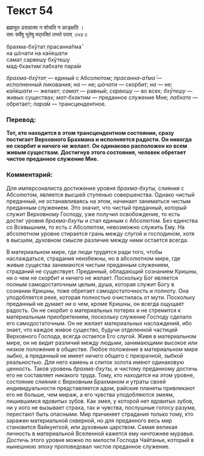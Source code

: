 # Текст 54

ब्रह्मभूतः प्रसन्नात्मा न शोचति न काङ्क्षति ।  
समः सर्वेषु भूतेषु मद्भक्तिं लभते पराम् ॥५४॥

брахма-бхӯтат̣ прасанна̄тма̄  
на ш́очати на ка̄н̇кшати  
самат̣ сарвешу бхӯтешу  
мад-бхактим̇ лабхате пара̄м

_брахма-бхӯтат̣_ — единый с Абсолютом; _прасанна-а̄тма̄_ — исполненный ликования; _на_ — не; _ш́очати_ — скорбит; _на_ — не; _ка̄н̇кшати_ — желает; _самат̣_ — равный; _сарвешу_ — во всех; _бхӯтешу_ — живых существах; _мат-бхактим_ — преданное служение Мне; _лабхате_ — обретает; _пара̄м_ — трансцендентное.

### Перевод:

**Тот, кто находится в этом трансцендентном состоянии, сразу постигает Верховного Брахмана и исполняется радости. Он никогда не скорбит и ничего не желает. Он одинаково расположен ко всем живым существам. Достигнув этого состояния, человек обретает чистое преданное служение Мне.**

### Комментарий:

Для имперсоналиста достижение уровня _брахма-бхуты,_ слияния с Абсолютом, является высшей ступенью совершенства. Однако чистый преданный, не останавливаясь на этом, начинает заниматься чистым преданным служением. Это значит, что чистый преданный, который служит Верховному Господу, уже получил освобождение, то есть достиг уровня _брахма-бхуты_ и стал единым с Абсолютом. Без единства со Всевышним, то есть с Абсолютом, невозможно служить Ему. На абсолютном уровне стирается грань между слугой и господином, хотя в высшем, духовном смысле различие между ними остается всегда.

В материальном мире, где люди трудятся ради того, чтобы наслаждаться, страдания неизбежны, но в абсолютном мире, где живые существа занимаются чистым преданным служением, страданий не существует. Преданный, обладающий сознанием Кришны, ни о чем не скорбит и ничего не желает. Поскольку Бог является полным самодостаточным целым, душа, которая служит Богу в сознании Кришны, тоже обретает самодостаточность и полноту. Она уподобляется реке, которая полностью очистилась от мути. Поскольку преданный не думает ни о чем, кроме Кришны, он всегда ощущает радость. Он не скорбит о материальных потерях и не стремится к материальным приобретениям, поскольку служение Господу сделало его самодостаточным. Он не желает материальных наслаждений, ибо знает, что каждое живое существо, будучи отделенной частицей Верховного Господа, всегда остается Его слугой. Живя в материальном мире, он не видит различий между людьми, занимающими высокое или низкое положение в обществе. Любое положение в материальном мире зыбко, а преданный не имеет ничего общего с призрачной, зыбкой реальностью. Для него камень и слиток золота имеют одинаковую ценность. Таков уровень _брахма-бхуты,_ и чистому преданному достичь его не составляет никакого труда. Тому, кто находится на этом уровне, состояние слияния с Верховным Брахманом и утраты своей индивидуальности представляется адом, райские планеты привлекают его не больше, чем мираж, а его чувства уподобляются змеям, лишившимся ядовитых зубов. Как змея, у которой нет ядовитых зубов, ни у кого не вызывает страха, так и чувства, послушные голосу разума, перестают быть опасными. Мир причиняет страдания только тому, кто заражен материальной скверной, но для преданного весь мир становится Вайкунтхой, или духовным царством. Самая великая личность в материальной Вселенной кажется ему ничтожнее муравья. Достичь этого уровня можно по милости Господа Чайтаньи, который в нынешнюю эпоху проповедовал чистое преданное служение.